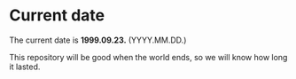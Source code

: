 # Current date

The current date is **1999.09.23.** (YYYY.MM.DD.)

This repository will be good when the world ends, so we will know how long it lasted.